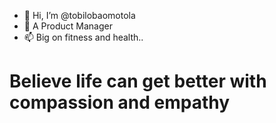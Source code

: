 - 👋 Hi, I’m @tobilobaomotola
- 👀 A Product Manager
- 📫 Big on fitness and health..
# Believe life can get better with compassion and empathy

<!---
tobilobaomotola/tobilobaomotola is a ✨ special ✨ repository because its `README.md` (this file) appears on your GitHub profile.
You can click the Preview link to take a look at your changes.
--->
